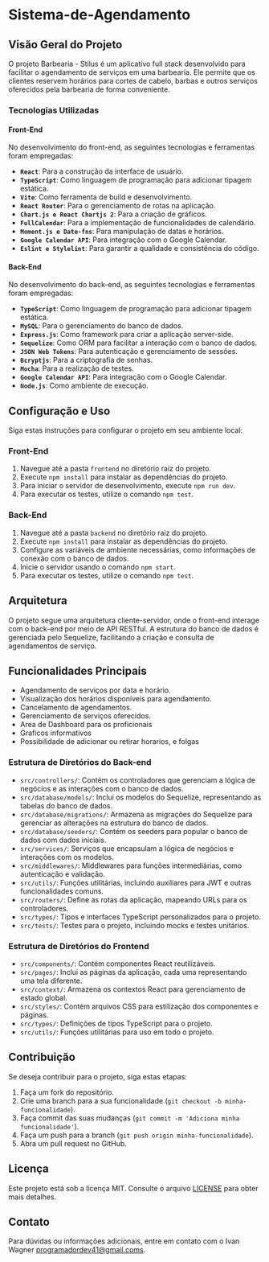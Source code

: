 # Sistema-de-Agendamento

## Visão Geral do Projeto

O projeto Barbearia - Stilus é um aplicativo full stack desenvolvido para facilitar o agendamento de serviços em uma barbearia. Ele permite que os clientes reservem horários para cortes de cabelo, barbas e outros serviços oferecidos pela barbearia de forma conveniente.

### Tecnologias Utilizadas

#### Front-End
No desenvolvimento do front-end, as seguintes tecnologias e ferramentas foram empregadas:

- **`React`**: Para a construção da interface de usuário.
- **`TypeScript`**: Como linguagem de programação para adicionar tipagem estática.
- **`Vite`**: Como ferramenta de build e desenvolvimento.
- **`React Router`**: Para o gerenciamento de rotas na aplicação.
- **`Chart.js e React Chartjs 2`**: Para a criação de gráficos.
- **`FullCalendar`**: Para a implementação de funcionalidades de calendário.
- **`Moment.js e Date-fns`**: Para manipulação de datas e horários.
- **`Google Calendar API`**: Para integração com o Google Calendar.
- **`Eslint e Stylelint`**: Para garantir a qualidade e consistência do código.


#### Back-End
No desenvolvimento do back-end, as seguintes tecnologias e ferramentas foram empregadas:

- **`TypeScript`**: Como linguagem de programação para adicionar tipagem estática.
- **`MySQL`**: Para o gerenciamento do banco de dados.
- **`Express.js`**: Como framework para criar a aplicação server-side.
- **`Sequelize`**: Como ORM para facilitar a interação com o banco de dados.
- **`JSON Web Tokens`**: Para autenticação e gerenciamento de sessões.
- **`Bcryptjs`**: Para a criptografia de senhas.
- **`Mocha`**: Para a realização de testes.
- **`Google Calendar API`**: Para integração com o Google Calendar.
- **`Node.js`**: Como ambiente de execução.


## Configuração e Uso

Siga estas instruções para configurar o projeto em seu ambiente local:

### Front-End

1. Navegue até a pasta `frontend` no diretório raiz do projeto.
2. Execute `npm install` para instalar as dependências do projeto.
3. Para iniciar o servidor de desenvolvimento, execute `npm run dev`.
4. Para executar os testes, utilize o comando `npm test`.

### Back-End

1. Navegue até a pasta `backend` no diretório raiz do projeto.
2. Execute `npm install` para instalar as dependências do projeto.
3. Configure as variáveis de ambiente necessárias, como informações de conexão com o banco de dados.
4. Inicie o servidor usando o comando `npm start`.
5. Para executar os testes, utilize o comando `npm test`.

## Arquitetura

O projeto segue uma arquitetura cliente-servidor, onde o front-end interage com o back-end por meio de API RESTful. A estrutura do banco de dados é gerenciada pelo Sequelize, facilitando a criação e consulta de agendamentos de serviço.

## Funcionalidades Principais

- Agendamento de serviços por data e horário.
- Visualização dos horários disponíveis para agendamento.
- Cancelamento de agendamentos.
- Gerenciamento de serviços oferecidos.
- Area de Dashboard para os proficionais
- Graficos informativos
- Possibilidade de adicionar ou retirar horarios, e folgas

### Estrutura de Diretórios do Back-end

- `src/controllers/`: Contém os controladores que gerenciam a lógica de negócios e as interações com o banco de dados.
- `src/database/models/`: Inclui os modelos do Sequelize, representando as tabelas do banco de dados.
- `src/database/migrations/`: Armazena as migrações do Sequelize para gerenciar as alterações na estrutura do banco de dados.
- `src/database/seeders/`: Contém os seeders para popular o banco de dados com dados iniciais.
- `src/services/`: Serviços que encapsulam a lógica de negócios e interações com os modelos.
- `src/middlewares/`: Middlewares para funções intermediárias, como autenticação e validação.
- `src/utils/`: Funções utilitárias, incluindo auxiliares para JWT e outras funcionalidades comuns.
- `src/routers/`: Define as rotas da aplicação, mapeando URLs para os controladores.
- `src/types/`: Tipos e interfaces TypeScript personalizados para o projeto.
- `src/tests/`: Testes para o projeto, incluindo mocks e testes unitários.



### Estrutura de Diretórios do Frontend

- `src/components/`: Contém componentes React reutilizáveis.
- `src/pages/`: Inclui as páginas da aplicação, cada uma representando uma tela diferente.
- `src/context/`: Armazena os contextos React para gerenciamento de estado global.
- `src/styles/`: Contém arquivos CSS para estilização dos componentes e páginas.
- `src/types/`: Definições de tipos TypeScript para o projeto.
- `src/utils/`: Funções utilitárias para uso em todo o projeto.

## Contribuição

Se deseja contribuir para o projeto, siga estas etapas:

1. Faça um fork do repositório.
2. Crie uma branch para a sua funcionalidade (`git checkout -b minha-funcionalidade`).
3. Faça commit das suas mudanças (`git commit -m 'Adiciona minha funcionalidade'`).
4. Faça um push para a branch (`git push origin minha-funcionalidade`).
5. Abra um pull request no GitHub.

## Licença

Este projeto está sob a licença MIT. Consulte o arquivo [LICENSE](LICENSE) para obter mais detalhes.

## Contato

Para dúvidas ou informações adicionais, entre em contato com o Ivan Wagner programadordev41@gmail.coms.

